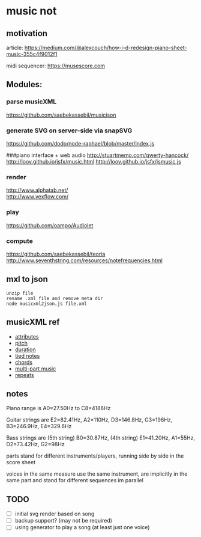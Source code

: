 # music not

## motivation

article:
<https://medium.com/@alexcouch/how-i-d-redesign-piano-sheet-music-355c4f9012f1>

midi sequencer:
<https://musescore.com>



## Modules:

### parse musicXML
<https://github.com/saebekassebil/musicjson>

### generate SVG on server-side via snapSVG  
<https://github.com/dodo/node-raphael/blob/master/index.js>

###piano interface + web audio
<http://stuartmemo.com/qwerty-hancock/>  
<http://loov.github.io/jsfx/music.html> <http://loov.github.io/jsfx/jsmusic.js>

### render
<http://www.alphatab.net/>  
<http://www.vexflow.com/>

### play
<https://github.com/oampo/Audiolet>

### compute
<https://github.com/saebekassebil/teoria>  
<http://www.seventhstring.com/resources/notefrequencies.html>


## mxl to json

	unzip file
	rename .xml file and remove meta dir
	node musicxml2json.js file.xml



## musicXML ref

* [attributes](http://www.musicxml.com/tutorial/the-midi-compatible-part/attributes/)
* [pitch](http://www.musicxml.com/tutorial/the-midi-compatible-part/pitch/)
* [duration](http://www.musicxml.com/tutorial/the-midi-compatible-part/duration/)
* [tied notes](http://www.musicxml.com/tutorial/the-midi-compatible-part/tied-notes/)
* [chords](http://www.musicxml.com/tutorial/the-midi-compatible-part/chords/)
* [multi-part music](http://www.musicxml.com/tutorial/the-midi-compatible-part/multi-part-music/)
* [repeats](http://www.musicxml.com/tutorial/the-midi-compatible-part/repeats/)



## notes

Piano range is A0=27.50Hz to C8=4186Hz

Guitar strings are E2=82.41Hz, A2=110Hz, D3=146.8Hz, G3=196Hz, B3=246.9Hz, E4=329.6Hz

Bass strings are (5th string) B0=30.87Hz, (4th string) E1=41.20Hz, A1=55Hz, D2=73.42Hz, G2=98Hz



parts stand for different instruments/players, running side by side in the score sheet

voices in the same measure use the same instrument, are implicitly in the same part and stand for different sequences im parallel



## TODO

- [ ] initial svg render based on song
- [ ] backup support? (may not be required)
- [ ] using generator to play a song (at least just one voice)
